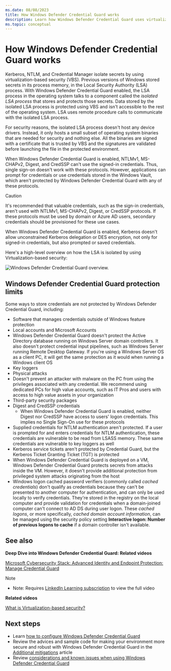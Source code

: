 ```yaml
---
ms.date: 08/08/2023
title: How Windows Defender Credential Guard works
description: Learn how Windows Defender Credential Guard uses virtualization to protect secrets, so that only privileged system software can access them.
ms.topic: conceptual
---
```


# How Windows Defender Credential Guard works

Kerberos, NTLM, and Credential Manager isolate secrets by using virtualization-based security (VBS). Previous versions of Windows stored secrets in its process memory, in the Local Security Authority (LSA) process. With Windows Defender Credential Guard enabled, the LSA process in the operating system talks to a component called the *isolated LSA process* that stores and protects those secrets. Data stored by the isolated LSA process is protected using VBS and isn't accessible to the rest of the operating system. LSA uses remote procedure calls to communicate with the isolated LSA process.

For security reasons, the isolated LSA process doesn't host any device drivers. Instead, it only hosts a small subset of operating system binaries that are needed for security and nothing else. All the binaries are signed with a certificate that is trusted by VBS and the signatures are validated before launching the file in the protected environment.

When Windows Defender Credential Guard is enabled, NTLMv1, MS-CHAPv2, Digest, and CredSSP can't use the signed-in credentials. Thus, single sign-on doesn't work with these protocols. However, applications can prompt for credentials or use credentials stored in the Windows Vault, which aren't protected by Windows Defender Credential Guard with any of these protocols.

> [!CAUTION]
> It's recommended that valuable credentials, such as the sign-in credentials, aren't used with NTLMv1, MS-CHAPv2, Digest, or CredSSP protocols. If these protocols must be used by domain or Azure AD users, secondary credentials should be provisioned for these use cases.

When Windows Defender Credential Guard is enabled, Kerberos doesn't allow unconstrained Kerberos delegation or DES encryption, not only for signed-in credentials, but also prompted or saved credentials.

Here's a high-level overview on how the LSA is isolated by using Virtualization-based security:

![Windows Defender Credential Guard overview.](images/credguard.png)  

## Windows Defender Credential Guard protection limits

Some ways to store credentials are not protected by Windows Defender Credential Guard, including:

- Software that manages credentials outside of Windows feature protection
- Local accounts and Microsoft Accounts
- Windows Defender Credential Guard doesn't protect the Active Directory database running on Windows Server domain controllers. It also doesn't protect credential input pipelines, such as Windows Server running Remote Desktop Gateway. If you're using a Windows Server OS as a client PC, it will get the same protection as it would when running a Windows client OS
- Key loggers
- Physical attacks
- Doesn't prevent an attacker with malware on the PC from using the privileges associated with any credential. We recommend using dedicated PCs for high value accounts, such as IT Pros and users with access to high value assets in your organization
- Third-party security packages
- Digest and CredSSP credentials
  - When Windows Defender Credential Guard is enabled, neither Digest nor CredSSP have access to users' logon credentials. This implies no Single Sign-On use for these protocols
- Supplied credentials for NTLM authentication aren't protected. If a user is prompted for and enters credentials for NTLM authentication, these credentials are vulnerable to be read from LSASS memory. These same credentials are vulnerable to key loggers as well
- Kerberos service tickets aren't protected by Credential Guard, but the Kerberos Ticket Granting Ticket (TGT) is protected
- When Windows Defender Credential Guard is deployed on a VM, Windows Defender Credential Guard protects secrets from attacks inside the VM. However, it doesn't provide additional protection from privileged system attacks originating from the host
- Windows logon cached password verifiers (commonly called *cached credentials*)
don't qualify as credentials because they can't be presented to another computer for authentication, and can only be used locally to verify credentials. They're stored in the registry on the local computer and provide validation for credentials when a domain-joined computer can't connect to AD DS during user logon. These *cached logons*, or more specifically, *cached domain account information*, can be managed using the security policy setting **Interactive logon: Number of previous logons to cache** if a domain controller isn't available.

## See also

**Deep Dive into Windows Defender Credential Guard: Related videos**

[Microsoft Cybersecurity Stack: Advanced Identity and Endpoint Protection: Manage Credential Guard](https://www.linkedin.com/learning/microsoft-cybersecurity-stack-advanced-identity-and-endpoint-protection/manage-credential-guard?u=3322)
> [!NOTE]
> - Note: Requires [LinkedIn Learning subscription](https://www.linkedin.com/learning/subscription/products) to view the full video

**Related videos**

[What is Virtualization-based security?](https://www.linkedin.com/learning/microsoft-cybersecurity-stack-advanced-identity-and-endpoint-protection/what-is-virtualization-based-security)

## Next steps

- Learn [how to configure Windows Defender Credential Guard](configure.md)
- Review the advices and sample code for making your environment more secure and robust with Windows Defender Credential Guard in the [Additional mitigations](additional-mitigations.md) article
- Review [considerations and known issues when using Windows Defender Credential Guard](considerations-known-issues.md)
